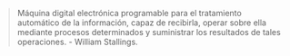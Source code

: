 > Máquina digital electrónica programable para el tratamiento automático de la información, capaz de recibirla, operar sobre ella mediante procesos determinados y suministrar los resultados de tales operaciones. - William Stallings.
